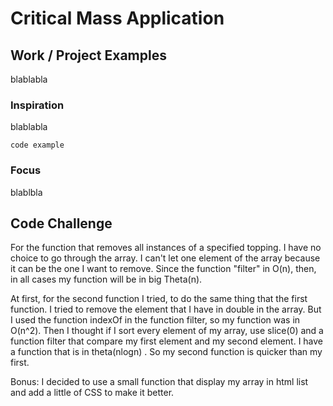 # Critical Mass Application

## Work / Project Examples

blablabla

### Inspiration

blablabla

```
code example
```

### Focus

blablbla

## Code Challenge

For the function that removes all instances of a specified topping. I have no choice to go through the array. I can't let one element of the array because it can be the one I want to remove. Since the function "filter" in O(n), then, in all cases my function will be in big Theta(n).

At first, for the second function I tried, to do the same thing that the first function. I tried to remove the element that I have in double in the array. But I used the function indexOf in the function filter, so my function was in O(n^2). Then I thought if I sort every element of my array, use slice(0) and a function filter that compare my first element and my second element. I have a function that is in theta(nlogn) . So my second function is quicker than my first.

Bonus: I decided to use a small function that display my array in html list and add a little of CSS to make it better.
